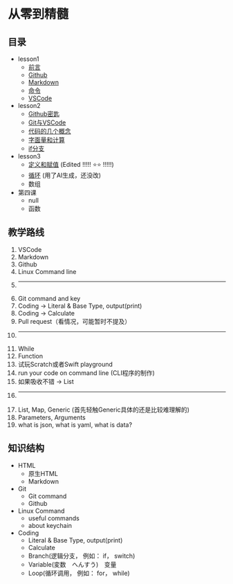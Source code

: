 # 从零到精髓

## 目录

- lesson1
  - [前言](/chinese/lessons/lesson1/0_前言.md)
  - [Github](/chinese/lessons/lesson1/1_Github.md)
  - [Markdown](/chinese/lessons/lesson1/2_Markdown.md)
  - [命令](/chinese/lessons/lesson1/3_Command.md)
  - [VSCode](/chinese/lessons/lesson1/4_VSCode.md)
- lesson2
  - [Github密匙](/chinese/lessons/lesson2/1_github_key.md)
  - [Git与VSCode](/chinese/lessons/lesson2/2_git_vscode.md)
  - [代码的几个概念](/chinese/lessons/lesson2/3_coding_concept.md)
  - [字面量和计算](/chinese/lessons/lesson2/4_literal_calculate.md)
  - [if分支](/chinese/lessons/lesson2/5_if.md)
- lesson3
  - [定义和赋值](/chinese/lessons/lesson3/variable.md) (Edited !!!!! ⭐️⭐️ !!!!!)
  - [循环](/chinese/lessons/lesson3/loop.md) (用了AI生成，还没改)
  - 数组
- 第四课
  - null
  - 函数



## 教学路线


1. VSCode
2. Markdown
3. Github
4. Linux Command line
5. ---
6. Git command and key
7. Coding -> Literal & Base Type, output(print)
8. Coding -> Calculate
9. Pull request（看情况，可能暂时不提及）
10. ---
11. While
12. Function
13. 试玩Scratch或者Swift playground
14. run your code on command line (CLI程序的制作)
15. 如果吸收不错 -> List
16. ---
17. List, Map, Generic (首先轻触Generic具体的还是比较难理解的)
18. Parameters, Arguments
19. what is json, what is yaml, what is data?




## 知识结构

- HTML
  - 原生HTML
  - Markdown
- Git
  - Git command
  - Github
- Linux Command
  - useful commands
  - about keychain
- Coding
  - Literal & Base Type, output(print)
  - Calculate
  - Branch(逻辑分支， 例如： if， switch)
  - Variable(変数　へんすう)　变量
  - Loop(循环调用， 例如： for， while)
